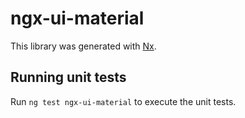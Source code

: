 # ngx-ui-material

This library was generated with [Nx](https://nx.dev).

## Running unit tests

Run `ng test ngx-ui-material` to execute the unit tests.
